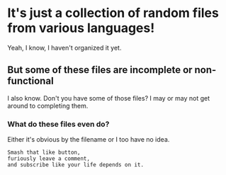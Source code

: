 # It's just a collection of random files from various languages!

Yeah, I know, I haven't organized it yet.

## But some of these files are incomplete or non-functional

I also know. Don't you have some of those files? I may or may not get around to completing them.

### What do these files even do?

Either it's obvious by the filename or I too have no idea.

``` 
Smash that like button, 
furiously leave a comment, 
and subscribe like your life depends on it.
```